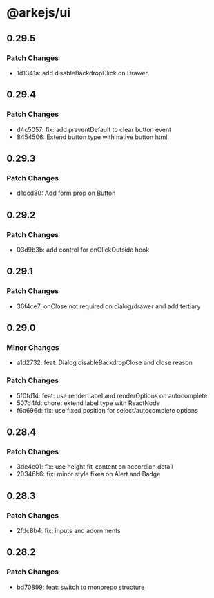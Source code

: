 # @arkejs/ui

## 0.29.5

### Patch Changes

- 1d1341a: add disableBackdropClick on Drawer

## 0.29.4

### Patch Changes

- d4c5057: fix: add preventDefault to clear button event
- 8454506: Extend button type with native button html

## 0.29.3

### Patch Changes

- d1dcd80: Add form prop on Button

## 0.29.2

### Patch Changes

- 03d9b3b: add control for onClickOutside hook

## 0.29.1

### Patch Changes

- 36f4ce7: onClose not required on dialog/drawer and add tertiary

## 0.29.0

### Minor Changes

- a1d2732: feat: Dialog disableBackdropClose and close reason

### Patch Changes

- 5f0fd14: feat: use renderLabel and renderOptions on autocomplete
- 507d4fd: chore: extend label type with ReactNode
- f6a696d: fix: use fixed position for select/autocomplete options

## 0.28.4

### Patch Changes

- 3de4c01: fix: use height fit-content on accordion detail
- 20346b6: fix: minor style fixes on Alert and Badge

## 0.28.3

### Patch Changes

- 2fdc8b4: fix: inputs and adornments

## 0.28.2

### Patch Changes

- bd70899: feat: switch to monorepo structure
